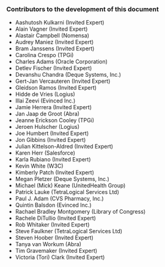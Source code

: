 ### Contributors to the development of this document

- Aashutosh Kulkarni (Invited Expert)
- Alain Vagner (Invited Expert)
- Alastair Campbell (Nomensa)
- Audrey Maniez (Invited Expert)
- Bram Janssens (Invited Expert)
- Carolina Crespo (TPGi)
- Charles Adams (Oracle Corporation)
- Detlev Fischer (Invited Expert)
- Devanshu Chandra (Deque Systems, Inc.)
- Gert-Jan Vercauteren (Invited Expert)
- Gleidson Ramos (Invited Expert)
- Hidde de Vries (Logius)
- Illai Zeevi (Evinced Inc.)
- Jamie Herrera (Invited Expert)
- Jan Jaap de Groot (Abra)
- Jeanne Erickson Cooley (TPGi)
- Jeroen Hulscher (Logius)
- Joe Humbert (Invited Expert)
- Jon Gibbins (Invited Expert)
- Julian Kittelson-Aldred (Invited Expert)
- Karen Herr (Salesforce)
- Karla Rubiano (Invited Expert)
- Kevin White (W3C)
- Kimberly Patch (Invited Expert)
- Megan Pletzer (Deque Systems, Inc.)
- Michael (Mick) Keane (UnitedHealth Group)
- Patrick Lauke (TetraLogical Services Ltd)
- Paul J. Adam (CVS Pharmacy, Inc.)
- Quintin Balsdon (Evinced Inc.)
- Rachael Bradley Montgomery (Library of Congress)
- Rachele DiTullio (Invited Expert)
- Rob Whitaker (Invited Expert)
- Steve Faulkner (TetraLogical Services Ltd)
- Steven Hoober (Invited Expert)
- Tanya van Workum (Abra)
- Tim Gravemaker (Invited Expert)
- Victoria (Tori) Clark (Invited Expert)
